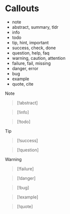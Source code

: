 # Callouts

- note
- abstract, summary, tldr
- info
- todo
- tip, hint, important
- success, check, done
- question, help, faq
- warning, caution, attention
- failure, fail, missing
- danger, error
- bug
- example
- quote, cite

>[!note]

> [!abstract]

> [!info]

>[!todo]

> [!tip]

> [!success]

> [!question]

> [!warning]

> [!failure]

> [!danger]

> [!bug]

> [!example]

> [!quote]
